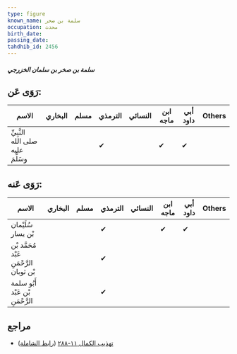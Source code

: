 ```yaml
---
type: figure
known_name: سلمة بن صخر
occupation: محدث
birth_date:
passing_date:
tahdhib_id: 2456
---
```

##### سلمة بن صخر بن سلمان الخزرجي

## رَوَى عَن:
| الاسم                             | البخاري | مسلم | الترمذي | النسائي | ابن ماجه | أبي داود | Others |
| --------------------------------- | ------- | ---- | ------- | ------- | -------- | -------- | ------ |
| النَّبِيِّ صلى الله عليه وسَلَّمَ |         |      | ✔       |         | ✔        | ✔        |        |
## رَوَى عَنه:
| الاسم                                    | البخاري | مسلم | الترمذي | النسائي | ابن ماجه | أبي داود | Others |
| ---------------------------------------- | ------- | ---- | ------- | ------- | -------- | -------- | ------ |
| سُلَيْمان بْن يسار                       |         |      | ✔       |         | ✔        | ✔        |        |
| مُحَمَّد بْن عَبْد الرَّحْمَنِ بْن ثوبان |         |      | ✔       |         |          |          |        |
| أَبُو سلمة بْن عَبْد الرَّحْمَنِ         |         |      | ✔       |         |          |          |        |
## مراجع
- [تهذيب الكمال ١١-٢٨٨](obsidian://open?vault=Tahdhib-al-Kamal&file=Figures/٢٤٥٦-سلمة%20بن%20صخر%20بن%20سلمان%20الخزرجي) ([رابط الشاملة](https://shamela.ws/book/3722/5608))